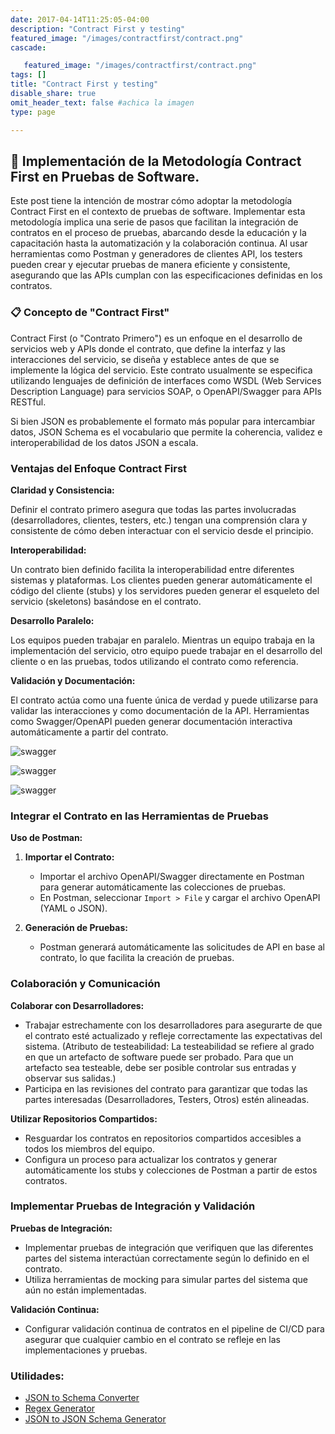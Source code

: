 ```yaml
---
date: 2017-04-14T11:25:05-04:00
description: "Contract First y testing"
featured_image: "/images/contractfirst/contract.png"
cascade:

   featured_image: "/images/contractfirst/contract.png"
tags: []
title: "Contract First y testing"
disable_share: true
omit_header_text: false #achica la imagen
type: page

---
```



## 🧰 Implementación de la Metodología Contract First en Pruebas de Software.

Este post tiene la intención de mostrar cómo adoptar la metodología Contract First en el contexto de pruebas de software. Implementar esta metodología implica una serie de pasos que facilitan la integración de contratos en el proceso de pruebas, abarcando desde la educación y la capacitación hasta la automatización y la colaboración continua. Al usar herramientas como Postman y generadores de clientes API, los testers pueden crear y ejecutar pruebas de manera eficiente y consistente, asegurando que las APIs cumplan con las especificaciones definidas en los contratos.

### 📋 Concepto de "Contract First"

Contract First (o "Contrato Primero") es un enfoque en el desarrollo de servicios web y APIs donde el contrato, que define la interfaz y las interacciones del servicio, se diseña y establece antes de que se implemente la lógica del servicio. Este contrato usualmente se especifica utilizando lenguajes de definición de interfaces como WSDL (Web Services Description Language) para servicios SOAP, o OpenAPI/Swagger para APIs RESTful.

Si bien JSON es probablemente el formato más popular para intercambiar datos, JSON Schema es el vocabulario que permite la coherencia, validez e interoperabilidad de los datos JSON a escala.

### Ventajas del Enfoque Contract First

**Claridad y Consistencia:**

Definir el contrato primero asegura que todas las partes involucradas (desarrolladores, clientes, testers, etc.) tengan una comprensión clara y consistente de cómo deben interactuar con el servicio desde el principio.

**Interoperabilidad:**

Un contrato bien definido facilita la interoperabilidad entre diferentes sistemas y plataformas. Los clientes pueden generar automáticamente el código del cliente (stubs) y los servidores pueden generar el esqueleto del servicio (skeletons) basándose en el contrato.

**Desarrollo Paralelo:**

Los equipos pueden trabajar en paralelo. Mientras un equipo trabaja en la implementación del servicio, otro equipo puede trabajar en el desarrollo del cliente o en las pruebas, todos utilizando el contrato como referencia.

**Validación y Documentación:**

El contrato actúa como una fuente única de verdad y puede utilizarse para validar las interacciones y como documentación de la API. Herramientas como Swagger/OpenAPI pueden generar documentación interactiva automáticamente a partir del contrato.

![swagger](/images/swagger.png)

![swagger](/images/yaml.png)

![swagger](/images/swagger1.png)

### Integrar el Contrato en las Herramientas de Pruebas

**Uso de Postman:**

1. **Importar el Contrato:**
   - Importar el archivo OpenAPI/Swagger directamente en Postman para generar automáticamente las colecciones de pruebas.
   - En Postman, seleccionar `Import > File` y cargar el archivo OpenAPI (YAML o JSON).

2. **Generación de Pruebas:**
   - Postman generará automáticamente las solicitudes de API en base al contrato, lo que facilita la creación de pruebas.

### Colaboración y Comunicación

**Colaborar con Desarrolladores:**

- Trabajar estrechamente con los desarrolladores para asegurarte de que el contrato esté actualizado y refleje correctamente las expectativas del sistema. (Atributo de testeabilidad: La testeabilidad se refiere al grado en que un artefacto de software puede ser probado. Para que un artefacto sea testeable, debe ser posible controlar sus entradas y observar sus salidas.)
- Participa en las revisiones del contrato para garantizar que todas las partes interesadas (Desarrolladores, Testers, Otros) estén alineadas.

**Utilizar Repositorios Compartidos:**

- Resguardar los contratos en repositorios compartidos accesibles a todos los miembros del equipo.
- Configura un proceso para actualizar los contratos y generar automáticamente los stubs y colecciones de Postman a partir de estos contratos.

### Implementar Pruebas de Integración y Validación

**Pruebas de Integración:**

- Implementar pruebas de integración que verifiquen que las diferentes partes del sistema interactúan correctamente según lo definido en el contrato.
- Utiliza herramientas de mocking para simular partes del sistema que aún no están implementadas.

**Validación Continua:**

- Configurar validación continua de contratos en el pipeline de CI/CD para asegurar que cualquier cambio en el contrato se refleje en las implementaciones y pruebas.

### Utilidades:

- [JSON to Schema Converter](https://www.liquid-technologies.com/online-json-to-schema-converter)
- [Regex Generator](https://regex-generator.olafneumann.org)
- [JSON to JSON Schema Generator](https://codebeautify.org/json-to-json-schema-generator)



